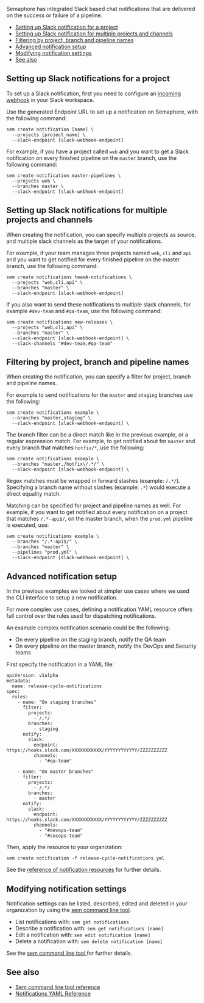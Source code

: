 Semaphore has integrated Slack based chat notifications that are delivered on
the success or failure of a pipeline.

* [Setting up Slack notification for a project](#setting-up-slack-notifications-for-a-project)
* [Setting up Slack notification for multiple projects and channels](#setting-up-slack-notifications-for-multiple-projects-and-channels)
* [Filtering by project, branch and pipeline names](#filtering-by-branch-and-pipeline-anme)
* [Advanced notification setup](#advanced-notification-setup)
* [Modifying notification settings](#changing-notification-settings)
* [See also](#see-also)

## Setting up Slack notifications for a project

To set up a Slack notification, first you need to configure an [incoming
webhook](https://slack.com/apps/A0F7XDUAZ-incoming-webhooks) in your Slack
workspace.

Use the generated Endpoint URL to set up a notification on Semaphore,
with the following command:

```
sem create notification [name] \
  --projects [project_name] \
  --slack-endpoint [slack-webhook-endpoint]
```

For example, if you have a project called `web` and you want to get a Slack
notification on every finished pipeline on the `master` branch, use the
following command:

```
sem create notification master-pipelines \
  --projects web \
  --branches master \
  --slack-endpoint [slack-webhook-endpoint]
```

## Setting up Slack notifications for multiple projects and channels

When creating the notification, you can specify multiple projects as source, and
multiple slack channels as the target of your notifications.

For example, if your team manages three projects named `web`, `cli` and `api`
and you want to get notified for every finished pipeline on the master branch,
use the following command:

```
sem create notifications teamA-notifications \
  --projects "web,cli,api" \
  --branches "master" \
  --slack-endpoint [slack-webhook-endpoint]
```

If you also want to send these notifications to multiple slack channels, for
example `#dev-team` and `#qa-team`, use the following command:

```
sem create notifications new-releases \
  --projects "web,cli,api" \
  --branches "master" \
  --slack-endpoint [slack-webhook-endpoint] \
  --slack-channels "#dev-team,#qa-team"
```

## Filtering by project, branch and pipeline names

When creating the notification, you can specify a filter for project, branch and
pipeline names.

For example to send notifications for the `master` and `staging` branches use
the following:

```
sem create notifications example \
  --branches "master,staging" \
  --slack-endpoint [slack-webhook-endpoint] \
```

The branch filter can be a direct match like in the previous example, or a
regular expression match. For example, to get notified about for `master` and
every branch that matches `hotfix/*`, use the following:

```
sem create notifications example \
  --branches "master,/hotfix\/.*/" \
  --slack-endpoint [slack-webhook-endpoint] \
```

Regex matches must be wrapped in forward slashes (example: `/.*/`). Specifying a
branch name without slashes (example: `.*`) would execute a direct equality
match.

Matching can be specified for project and pipeline names as well. For example,
if you want to get notified about every notification on a project that matches
`/.*-api$/`, on the master branch, when the `prod.yml` pipeline is executed, use:

```
sem create notifications example \
  --branches "/.*-api$/" \
  --branches "master" \
  --pipelines "prod.yml" \
  --slack-endpoint [slack-webhook-endpoint] \
```

## Advanced notification setup

In the previous examples we looked at simpler use cases where we used the CLI
interface to setup a new notification.

For more complex use cases, defining a notification YAML resource offers full
control over the rules used for dispatching notifications.

An example complex notification scenario could be the following:

- On every pipeline on the staging branch, notify the QA team
- On every pipeline on the master branch, notify the DevOps and Security teams

First specify the notification in a YAML file:

```
apiVersion: v1alpha
metadata:
  name: release-cycle-notifications
spec:
  rules:
    - name: "On staging branches"
      filter:
        projects:
          - /.*/
        branches:
          - staging
      notify:
        slack:
          endpoint: https://hooks.slack.com/XXXXXXXXXXX/YYYYYYYYYYYY/ZZZZZZZZZZ
          channels:
            - "#qa-team"

    - name: "On master branches"
      filter:
        projects:
          - /.*/
        branches:
          - master
      notify:
        slack:
          endpoint: https://hooks.slack.com/XXXXXXXXXXX/YYYYYYYYYYYY/ZZZZZZZZZZ
          channels:
            - "#devops-team"
            - "#secops-team"
```

Then, apply the resource to your organization:

```
sem create notification -f release-cycle-notifications.yml
```

See the [reference of notification resources](TODO) for further details.

## Modifying notification settings

Notification settings can be listed, described, edited and deleted in your
organization by using the [sem command line tool](TODO).

- List notifications with: `sem get notifications`
- Describe a notification with: `sem get notifications [name]`
- Edit a notification with: `sem edit notification [name]`
- Delete a notification with: `sem delete notification [name]`

See the [sem command line tool ](TODO) for further details.

## See also

- [Sem command line tool reference](https://docs.semaphoreci.com/article/53-sem-reference)
- [Notifications YAML Reference](TODO)
